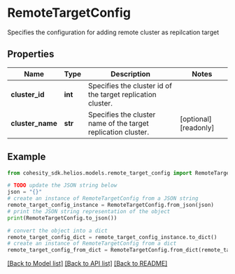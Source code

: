 # RemoteTargetConfig

Specifies the configuration for adding remote cluster as repilcation target

## Properties

Name | Type | Description | Notes
------------ | ------------- | ------------- | -------------
**cluster_id** | **int** | Specifies the cluster id of the target replication cluster. | 
**cluster_name** | **str** | Specifies the cluster name of the target replication cluster. | [optional] [readonly] 

## Example

```python
from cohesity_sdk.helios.models.remote_target_config import RemoteTargetConfig

# TODO update the JSON string below
json = "{}"
# create an instance of RemoteTargetConfig from a JSON string
remote_target_config_instance = RemoteTargetConfig.from_json(json)
# print the JSON string representation of the object
print(RemoteTargetConfig.to_json())

# convert the object into a dict
remote_target_config_dict = remote_target_config_instance.to_dict()
# create an instance of RemoteTargetConfig from a dict
remote_target_config_from_dict = RemoteTargetConfig.from_dict(remote_target_config_dict)
```
[[Back to Model list]](../README.md#documentation-for-models) [[Back to API list]](../README.md#documentation-for-api-endpoints) [[Back to README]](../README.md)


